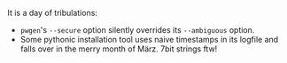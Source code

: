 <p>It is a day of tribulations:</p>

<ul>
<li><code>pwgen</code>'s <code>--secure</code> option silently overrides its <code>--ambiguous</code> option.</li>
<li>Some pythonic installation tool uses naive timestamps in its logfile and falls over in the merry month of März. 7bit strings ftw!</li>
</ul>